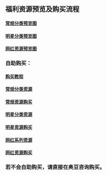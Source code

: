 ## 福利资源预览及购买流程

#### [常规分类预览图](http://t.cn/RrKDH2w)
#### [明星分类预览图](http://t.cn/Rr9L5gp)
#### [网红资源预览图](http://t.cn/Rr9iLYN)

### 自助购买：
#### [购买教程](http://t.cn/Rr9TkSX)
#### [常规分类资源](https://pan.baidu.com/s/1csVBGDcM6KWLFZobRlGHmg)
#### [常规资源购买](http://www.junfaka.com/cay/798FEE2F87A601C6)

#### [明星分类资源](https://pan.baidu.com/s/1KNqQYV-bRUQASvylI7Awig)
#### [明星资源购买](http://www.junfaka.com/cay/12BF376DF09DC570)

#### [网红系列资源](https://pan.baidu.com/s/1u8HjfxkUPQh0NYINV0lMHA)
#### [网红资源购买](http://www.junfaka.com/cay/DF55F6FC4A692FD3)

### 若不会自助购买，请直接在奥豆咨询购买。
